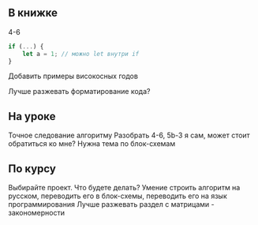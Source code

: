 ## В книжке

4-6

```js
if (...) {
    let a = 1; // можно let внутри if
}
```

Добавить примеры високосных годов

Лучше разжевать форматирование кода?

## На уроке

Точное следование алгоритму
Разобрать 4-6, 5b-3
я сам, может стоит обратиться ко мне?
Нужна тема по блок-схемам

## По курсу

Выбирайте проект. Что будете делать?
Умение строить алгоритм на русском, переводить его в блок-схемы, переводить его на язык программирования
Лучше разжевать раздел с матрицами - закономерности
